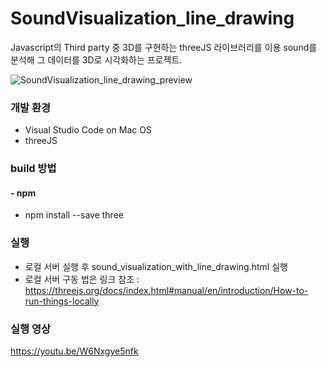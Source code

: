# SoundVisualization_line_drawing
Javascript의 Third party 중 3D를 구현하는 threeJS 라이브러리를 이용 sound를 분석해 그 데이터를 3D로 시각화하는 프로젝트.

![SoundVisualization_line_drawing_preview](https://i.imgur.com/qpmiQS6.jpg)

### 개발 환경
* Visual Studio Code on Mac OS
* threeJS

### build 방법
#### - npm
* npm install --save three

### 실행
 * 로컬 서버 실행 후 sound_visualization_with_line_drawing.html 실행
 * 로컬 서버 구동 법은 링크 참조 : https://threejs.org/docs/index.html#manual/en/introduction/How-to-run-things-locally

### 실행 영상
https://youtu.be/W6Nxgye5nfk
